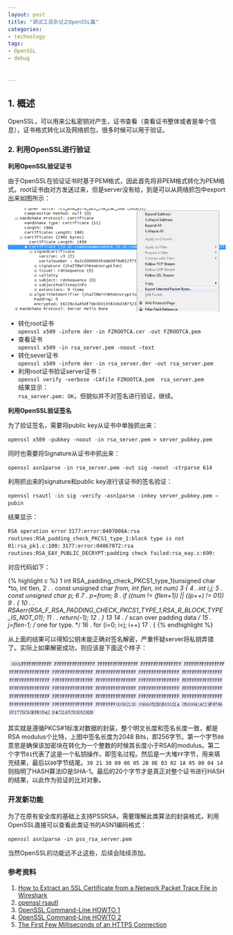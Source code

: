 ```yaml
---
layout: post
title: "调试工具杂记之OpenSSL篇"
categories:
- technology
tags:
- OpenSSL
- debug


---
```



## 1. 概述 ##

OpenSSL，可以用来公私密钥对产生，证书查看（查看证书整体或者是单个信息），证书格式转化以及网络抓包，很多时候可以用于验证。

### 2. 利用OpenSSL进行验证 ###    


**利用OpenSSL验证证书**  

由于OpenSSL在验证证书时基于PEM格式，因此首先将非PEM格式转化为PEM格式。root证书由对方发送过来，但是server没有给，到是可以从网络抓包中export出来如图所示：  

![图片](/assets/images/tool/extract_cert.png)  

- 转化root证书   
  `openssl x509 -inform der -in FZROOTCA.cer -out FZROOTCA.pem`
- 查看证书  
  `openssl x509 -in rsa_server.pem -noout –text`  
- 转化sever证书    
  `openssl x509 -inform der -in rsa_server.der -out rsa_server.pem`  
- 利用root证书验证server证书：  
  `openssl verify -verbose -CAfile FZROOTCA.pem  rsa_server.pem`     
结果显示：  
  `rsa_server.pem: OK`，但貌似并不对签名进行验证，继续。

**利用OpenSSL验证签名**   

为了验证签名，需要将public key从证书中单独抓出来：  

  `openssl x509 -pubkey -noout -in rsa_server.pem > server_pubkey.pem`

同时也需要将Signature从证书中抓出来：  

  `openssl asn1parse -in rsa_server.pem -out sig -noout -strparse 614`  

利用抓出来的signature和public key进行该证书的签名验证：  

  `openssl rsautl -in sig -verify -asn1parse -inkey server_pubkey.pem –pubin`  

结果显示：  

  `RSA operation error`
  `3177:error:0407006A:rsa routines:RSA_padding_check_PKCS1_type_1:block type is not 01:rsa_pk1.c:100:`
  `3177:error:04067072:rsa routines:RSA_EAY_PUBLIC_DECRYPT:padding check failed:rsa_eay.c:699:`  
  
对应代码如下：    

{% highlight c %}
  1 int RSA_padding_check_PKCS1_type_1(unsigned char *to, int tlen,
  2 .       .       const unsigned char *from, int flen, int num)
  3 {
  4 .       int i,j;
  5 .       const unsigned char *p;
  6 
  7 .       p=from;
  8 .       if ((num != (flen+1)) || (*(p++) != 01))
  9 .       { 10 .       .       RSAerr(RSA_F_RSA_PADDING_CHECK_PKCS1_TYPE_1,RSA_R_BLOCK_TYPE_IS_NOT_01);
 11 .       .       return(-1);
 12 .       }
 13 
 14 .       /* scan over padding data */
 15 .       j=flen-1; /* one for type. */
 16 .       for (i=0; i<j; i++)
 17 .       {
{% endhighlight %}  


从上面的结果可以得知公钥未能正确对签名解密，严重怀疑server将私钥弄错了。实际上如果解密成功，则应该是下面这个样子：  

![图片](/assets/images/tool/sig_decrypt.png)  

其实就是遵循PKCS#1标准对数据的封装，整个明文长度和签名长度一致，都是RSA modulus个比特，上图中签名长度为2048 Bits，即256字节。第一个字节`00`意思是确保该加密块在转化为一个整数的时候其长度小于RSA的modulus。第二个字节`01`代表了这是一个私钥操作，即签名过程。然后是一大堆`FF`字节，用来填充结果，最后以`00`字节结尾。`30 21 30 09 06 05 2B 0E 03 02 1A 05 00 04 14` 则指明了HASH算法ID是SHA-1。最后的20个字节才是真正对整个证书进行HASH的结果，以此作为验证的比对对象。

### 开发新功能 ###   

为了在原有安全库的基础上支持PSSRSA，需要理解此类算法的封装格式，利用OpenSSL直接可以查看此类证书的ASN1编码格式：   

  `openssl asn1parse -in pss_rsa_server.pem`    

当然OpenSSL的功能远不止这些，后续会陆续添加。


### 参考资料 ###

1. [How to Extract an SSL Certificate from a Network Packet Trace File in Wireshark](http://support.citrix.com/article/CTX132907)  
1. [openssl rsautl](https://www.openssl.org/docs/apps/rsautl.html)  
1. [OpenSSL Command-Line HOWTO 1](https://www.madboa.com/geek/openssl/#digest-verify)  
1. [OpenSSL Command-Line HOWTO 2](https://www.madboa.com/geek/openssl/)  
1. [The First Few Milliseconds of an HTTPS Connection](http://www.moserware.com/2009/06/first-few-milliseconds-of-https.html)
